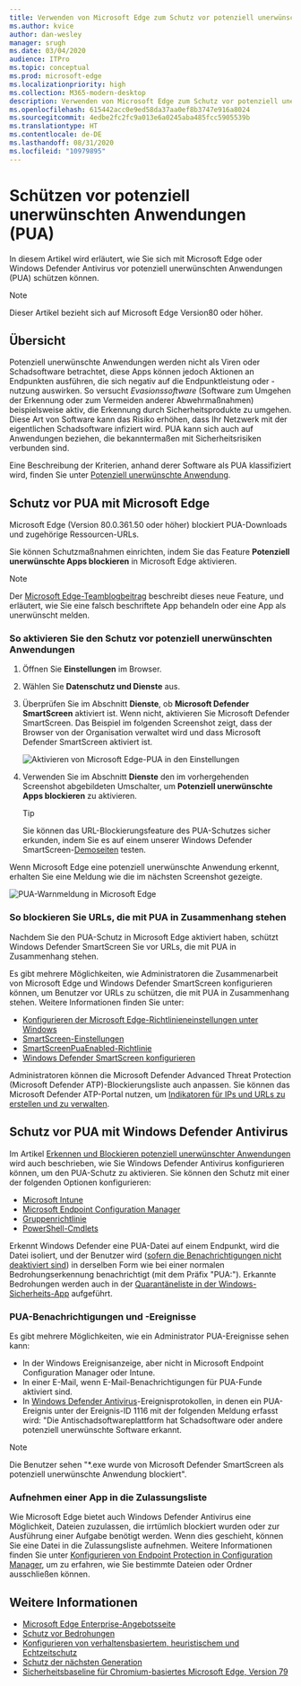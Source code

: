 ```yaml
---
title: Verwenden von Microsoft Edge zum Schutz vor potenziell unerwünschten Anwendungen
ms.author: kvice
author: dan-wesley
manager: srugh
ms.date: 03/04/2020
audience: ITPro
ms.topic: conceptual
ms.prod: microsoft-edge
ms.localizationpriority: high
ms.collection: M365-modern-desktop
description: Verwenden von Microsoft Edge zum Schutz vor potenziell unerwünschten Anwendungen
ms.openlocfilehash: 615442acc0e9ed58da37aa0ef8b3747e916a8024
ms.sourcegitcommit: 4edbe2fc2fc9a013e6a0245aba485fcc5905539b
ms.translationtype: HT
ms.contentlocale: de-DE
ms.lasthandoff: 08/31/2020
ms.locfileid: "10979895"
---
```

# Schützen vor potenziell unerwünschten Anwendungen (PUA)

In diesem Artikel wird erläutert, wie Sie sich mit Microsoft Edge oder Windows Defender Antivirus vor potenziell unerwünschten Anwendungen (PUA) schützen können.

> [!NOTE]
> Dieser Artikel bezieht sich auf Microsoft Edge Version80 oder höher.

## Übersicht

Potenziell unerwünschte Anwendungen werden nicht als Viren oder Schadsoftware betrachtet, diese Apps können jedoch Aktionen an Endpunkten ausführen, die sich negativ auf die Endpunktleistung oder -nutzung auswirken. So versucht *Evasionssoftware* (Software zum Umgehen der Erkennung oder zum Vermeiden anderer Abwehrmaßnahmen) beispielsweise aktiv, die Erkennung durch Sicherheitsprodukte zu umgehen. Diese Art von Software kann das Risiko erhöhen, dass Ihr Netzwerk mit der eigentlichen Schadsoftware infiziert wird. PUA kann sich auch auf Anwendungen beziehen, die bekanntermaßen mit Sicherheitsrisiken verbunden sind.

Eine Beschreibung der Kriterien, anhand derer Software als PUA klassifiziert wird, finden Sie unter [Potenziell unerwünschte Anwendung](https://docs.microsoft.com/windows/security/threat-protection/intelligence/criteria#potentially-unwanted-application-pua).

## Schutz vor PUA mit Microsoft Edge

Microsoft Edge (Version 80.0.361.50 oder höher) blockiert PUA-Downloads und zugehörige Ressourcen-URLs.

Sie können Schutzmaßnahmen einrichten, indem Sie das Feature **Potenziell unerwünschte Apps blockieren** in Microsoft Edge aktivieren.

> [!NOTE]
> Der [Microsoft Edge-Teamblogbeitrag](https://blogs.windows.com/msedgedev/2020/02/27/protecting-users-potentially-unwanted-apps/) beschreibt dieses neue Feature, und erläutert, wie Sie eine falsch beschriftete App behandeln oder eine App als unerwünscht melden.

### So aktivieren Sie den Schutz vor potenziell unerwünschten Anwendungen

1. Öffnen Sie **Einstellungen** im Browser.
2. Wählen Sie **Datenschutz und Dienste** aus.
3. Überprüfen Sie im Abschnitt **Dienste**, ob **Microsoft Defender SmartScreen** aktiviert ist. Wenn nicht, aktivieren Sie Microsoft Defender SmartScreen. Das Beispiel im folgenden Screenshot zeigt, dass der Browser von der Organisation verwaltet wird und dass Microsoft Defender SmartScreen aktiviert ist.

   ![Aktivieren von Microsoft Edge-PUA in den Einstellungen](./media/microsoft-edge-potentially-unwanted-apps/security-pua-setup.png)

4. Verwenden Sie im Abschnitt **Dienste** den im vorhergehenden Screenshot abgebildeten Umschalter, um **Potenziell unerwünschte Apps blockieren** zu aktivieren.

   > [!TIP]
   > Sie können das URL-Blockierungsfeature des PUA-Schutzes sicher erkunden, indem Sie es auf einem unserer Windows Defender SmartScreen-[Demoseiten](https://demo.smartscreen.msft.net/) testen.

Wenn Microsoft Edge eine potenziell unerwünschte Anwendung erkennt, erhalten Sie eine Meldung wie die im nächsten Screenshot gezeigte.

   ![PUA-Warnmeldung in Microsoft Edge](./media/microsoft-edge-potentially-unwanted-apps/security-pua-msg.png)

### So blockieren Sie URLs, die mit PUA in Zusammenhang stehen

Nachdem Sie den PUA-Schutz in Microsoft Edge aktiviert haben, schützt Windows Defender SmartScreen Sie vor URLs, die mit PUA in Zusammenhang stehen.

Es gibt mehrere Möglichkeiten, wie Administratoren die Zusammenarbeit von Microsoft Edge und Windows Defender SmartScreen konfigurieren können, um Benutzer vor URLs zu schützen, die mit PUA in Zusammenhang stehen. Weitere Informationen finden Sie unter:

- [Konfigurieren der Microsoft Edge-Richtlinieneinstellungen unter Windows](https://docs.microsoft.com/DeployEdge/configure-microsoft-edge)
- [SmartScreen-Einstellungen](https://docs.microsoft.com/DeployEdge/microsoft-edge-policies#smartscreen-settings)
- [SmartScreenPuaEnabled-Richtlinie](https://docs.microsoft.com/DeployEdge/microsoft-edge-policies#smartscreenpuaenabled)
- [Windows Defender SmartScreen konfigurieren](https://docs.microsoft.com/microsoft-edge/deploy/available-policies?source=docs#configure-windows-defender-smartscreen)

Administratoren können die Microsoft Defender Advanced Threat Protection (Microsoft Defender ATP)-Blockierungsliste auch anpassen. Sie können das Microsoft Defender ATP-Portal nutzen, um [Indikatoren für IPs und URLs zu erstellen und zu verwalten](https://docs.microsoft.com/windows/security/threat-protection/microsoft-defender-atp/manage-indicators#create-indicators-for-ips-and-urlsdomains-preview).

## Schutz vor PUA mit Windows Defender Antivirus

Im Artikel [Erkennen und Blockieren potenziell unerwünschter Anwendungen](https://docs.microsoft.com/windows/security/threat-protection/windows-defender-antivirus/detect-block-potentially-unwanted-apps-windows-defender-antivirus#windows-defender-antivirus) wird auch beschrieben, wie Sie Windows Defender Antivirus konfigurieren können, um den PUA-Schutz zu aktivieren. Sie können den Schutz mit einer der folgenden Optionen konfigurieren:

- [Microsoft Intune](https://docs.microsoft.com/windows/security/threat-protection/windows-defender-antivirus/detect-block-potentially-unwanted-apps-windows-defender-antivirus#use-intune-to-configure-pua-protection)
- [Microsoft Endpoint Configuration Manager](https://docs.microsoft.com/windows/security/threat-protection/windows-defender-antivirus/detect-block-potentially-unwanted-apps-windows-defender-antivirus#use-configuration-manager-to-configure-pua-protection)
- [Gruppenrichtlinie](https://docs.microsoft.com/windows/security/threat-protection/windows-defender-antivirus/detect-block-potentially-unwanted-apps-windows-defender-antivirus#use-group-policy-to-configure-pua-protection)
- [PowerShell-Cmdlets](https://docs.microsoft.com/windows/security/threat-protection/windows-defender-antivirus/detect-block-potentially-unwanted-apps-windows-defender-antivirus#use-powershell-cmdlets-to-configure-pua-protection)

Erkennt Windows Defender eine PUA-Datei auf einem Endpunkt, wird die Datei isoliert, und der Benutzer wird ([sofern die Benachrichtigungen nicht deaktiviert sind](https://docs.microsoft.com/windows/security/threat-protection/windows-defender-antivirus/configure-notifications-windows-defender-antivirus)) in derselben Form wie bei einer normalen Bedrohungserkennung benachrichtigt (mit dem Präfix "PUA:"). Erkannte Bedrohungen werden auch in der [Quarantäneliste in der Windows-Sicherheits-App](https://docs.microsoft.com/windows/security/threat-protection/windows-defender-antivirus/windows-defender-security-center-antivirus#detection-history) aufgeführt.

### PUA-Benachrichtigungen und -Ereignisse

Es gibt mehrere Möglichkeiten, wie ein Administrator PUA-Ereignisse sehen kann:

- In der Windows Ereignisanzeige, aber nicht in Microsoft Endpoint Configuration Manager oder Intune.
- In einer E-Mail, wenn E-Mail-Benachrichtigungen für PUA-Funde aktiviert sind.
- In [Windows Defender Antivirus](https://docs.microsoft.com/windows/security/threat-protection/windows-defender-antivirus/troubleshoot-windows-defender-antivirus)-Ereignisprotokollen, in denen ein PUA-Ereignis unter der Ereignis-ID 1116 mit der folgenden Meldung erfasst wird: "Die Antischadsoftwareplattform hat Schadsoftware oder andere potenziell unerwünschte Software erkannt.

> [!NOTE]
> Die Benutzer sehen "*.exe wurde von Microsoft Defender SmartScreen als potenziell unerwünschte Anwendung blockiert".

### Aufnehmen einer App in die Zulassungsliste

Wie Microsoft Edge bietet auch Windows Defender Antivirus eine Möglichkeit, Dateien zuzulassen, die irrtümlich blockiert wurden oder zur Ausführung einer Aufgabe benötigt werden. Wenn dies geschieht, können Sie eine Datei in die Zulassungsliste aufnehmen. Weitere Informationen finden Sie unter [Konfigurieren von Endpoint Protection in Configuration Manager](https://docs.microsoft.com/previous-versions/system-center/system-center-2012-R2/hh508770(v=technet.10)#to-exclude-specific-files-or-folders), um zu erfahren, wie Sie bestimmte Dateien oder Ordner ausschließen können.

## Weitere Informationen

- [Microsoft Edge Enterprise-Angebotsseite](https://aka.ms/EdgeEnterprise)
- [Schutz vor Bedrohungen](https://docs.microsoft.com/windows/security/threat-protection/index)
- [Konfigurieren von verhaltensbasiertem, heuristischem und Echtzeitschutz](https://docs.microsoft.com/windows/security/threat-protection/windows-defender-antivirus/configure-protection-features-windows-defender-antivirus)
- [Schutz der nächsten Generation](https://docs.microsoft.com/windows/security/threat-protection/windows-defender-antivirus/windows-defender-antivirus-in-windows-10)
- [Sicherheitsbaseline für Chromium-basiertes Microsoft Edge, Version 79](https://techcommunity.microsoft.com/t5/microsoft-security-baselines/security-baseline-final-for-chromium-based-microsoft-edge/ba-p/1111863)
